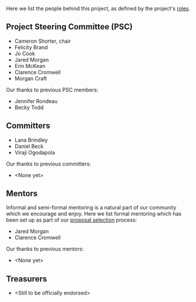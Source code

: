 
Here we list the people behind this project, as defined by the project's [roles](roles.html).

## Project Steering Committee (PSC)

* Cameron Shorter, chair
* Felicity Brand
* Jo Cook
* Jared Morgan
* Erin McKean
* Clarence Cromwell
* Morgan Craft

Our thanks to previous PSC members:

* Jennifer Rondeau
* Becky Todd

## Committers

* Lana Brindley
* Daniel Beck
* Viraji Ogodapola

Our thanks to previous committers:

* \<None yet\>

## Mentors
Informal and semi-formal mentoring is a natural part of our community which we encourage and enjoy. Here we list formal mentoring which has been set up as part of our [proposal selection](proposal-selection.html) process:

* Jared Morgan
* Clarence Cromwell

Our thanks to previous mentors:

* \<None yet\>

## Treasurers

* \<Still to be officially endorsed>